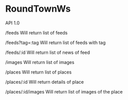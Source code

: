 RoundTownWs
===========


API 1.0


/feeds
Will return list of feeds

/feeds?tag=:tag
Will return list of feeds with tag

/feeds/:id
Will return list of news of feed

/images
Will return list of images

/places
Will return list of places

/places/:id
Will return details of place

/places/:id/images
Will return list of images of the place
